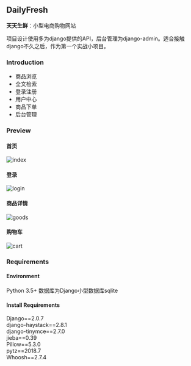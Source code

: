 ## DailyFresh
**天天生鲜**：小型电商购物网站

项目设计使用多为django提供的API，后台管理为django-admin。适合接触django不久之后，作为第一个实战小项目。

### Introduction
- 商品浏览
- 全文检索
- 登录注册
- 用户中心
- 商品下单
- 后台管理

### Preview
#### 首页
![index](https://raw.githubusercontent.com/weilanhanf/Photos/master/DailyFresh/index.png)

#### 登录
![login](https://raw.githubusercontent.com/weilanhanf/Photos/master/DailyFresh/login.png)

#### 商品详情
![goods](https://raw.githubusercontent.com/weilanhanf/Photos/master/DailyFresh/goods.png)

#### 购物车
![cart](https://raw.githubusercontent.com/weilanhanf/Photos/master/DailyFresh/cart.png)

### Requirements
#### Environment
Python 3.5+
数据库为Django小型数据库sqlite
#### Install Requirements

Django==2.0.7</br>
django-haystack==2.8.1</br>
django-tinymce==2.7.0</br>
jieba==0.39</br>
Pillow==5.3.0</br>
pytz==2018.7</br>
Whoosh==2.7.4</br>


